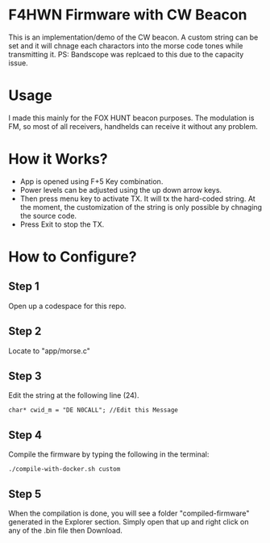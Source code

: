 # F4HWN Firmware with CW Beacon
This is an implementation/demo of the CW beacon. A custom string can be set and it will chnage each charactors into the morse code tones while transmitting it.
PS: Bandscope was replcaed to this due to the capacity issue.

# Usage
I made this mainly for the FOX HUNT beacon purposes. The modulation is FM, so most of all receivers, handhelds can receive it without any problem. 

# How it Works?
- App is opened using F+5 Key combination.
- Power levels can be adjusted using the up down arrow keys.
- Then press menu key to activate TX. It will tx the hard-coded string. At the moment, the customization of the string is only possible by chnaging the source code.
- Press Exit to stop the TX.

# How to Configure?
## Step 1
Open up a codespace for this repo.

## Step 2
Locate to "app/morse.c"

## Step 3
Edit the string at the following line (24).

    char* cwid_m = "DE N0CALL"; //Edit this Message

## Step 4
Compile the firmware by typing the following in the terminal:

    ./compile-with-docker.sh custom


## Step 5 
When the compilation is done, you will see a folder "compiled-firmware" generated in the Explorer section. Simply open that up and right click on any of the .bin file then Download.
